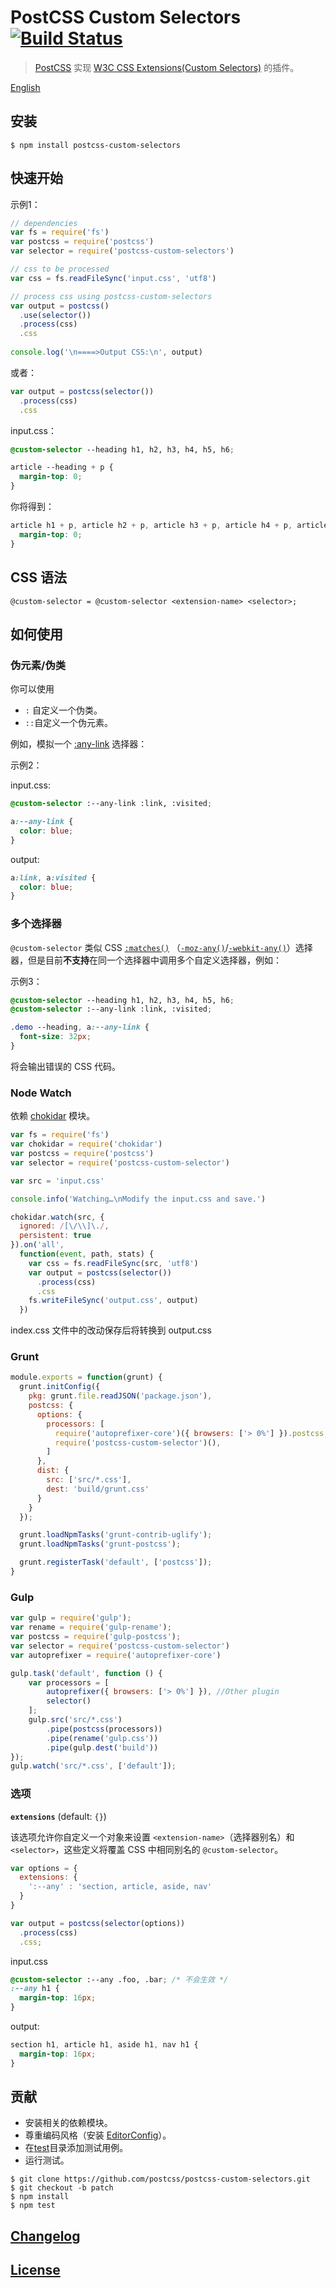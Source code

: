 # PostCSS Custom Selectors [![Build Status](https://travis-ci.org/postcss/postcss-custom-selectors.svg)](https://travis-ci.org/postcss/postcss-custom-selectors)

> [PostCSS](https://github.com/postcss/postcss) 实现 [W3C CSS Extensions(Custom Selectors)](http://dev.w3.org/csswg/css-extensions/#custom-selectors) 的插件。

[English](README.md)

## 安装

    $ npm install postcss-custom-selectors

## 快速开始

示例1：

```js
// dependencies
var fs = require('fs')
var postcss = require('postcss')
var selector = require('postcss-custom-selectors')

// css to be processed
var css = fs.readFileSync('input.css', 'utf8')

// process css using postcss-custom-selectors
var output = postcss()
  .use(selector())
  .process(css)
  .css
  
console.log('\n====>Output CSS:\n', output)  
```

或者：

```js
var output = postcss(selector())
  .process(css)
  .css
```

input.css：

```css
@custom-selector --heading h1, h2, h3, h4, h5, h6;

article --heading + p { 
  margin-top: 0;
}
```

你将得到：

```css
article h1 + p, article h2 + p, article h3 + p, article h4 + p, article h5 + p, article h6 + p {
  margin-top: 0;
}
```

## CSS 语法

    @custom-selector = @custom-selector <extension-name> <selector>;


## 如何使用

### 伪元素/伪类

你可以使用 

* `:` 自定义一个伪类。
* `::`自定义一个伪元素。

例如，模拟一个 [:any-link](http://dev.w3.org/csswg/selectors/#the-any-link-pseudo) 选择器：

示例2：

input.css:

```css
@custom-selector :--any-link :link, :visited;

a:--any-link {
  color: blue;
}
```

output:

```css
a:link, a:visited {
  color: blue;
}
```
### 多个选择器

`@custom-selector` 类似 CSS [`:matches()`](http://dev.w3.org/csswg/selectors-4/#matches) （[`-moz-any()`](https://developer.mozilla.org/en-US/docs/Web/CSS/:any)/[`-webkit-any()`](http://css-tricks.com/almanac/selectors/m/matches/)）选择器，但是目前**不支持**在同一个选择器中调用多个自定义选择器，例如：

示例3：

```css
@custom-selector --heading h1, h2, h3, h4, h5, h6;
@custom-selector :--any-link :link, :visited;

.demo --heading, a:--any-link { 
  font-size: 32px;
}
```
将会输出错误的 CSS 代码。

### Node Watch

依赖 [chokidar](https://github.com/paulmillr/chokidar) 模块。

```js
var fs = require('fs')
var chokidar = require('chokidar')
var postcss = require('postcss')
var selector = require('postcss-custom-selector')

var src = 'input.css'

console.info('Watching…\nModify the input.css and save.')

chokidar.watch(src, {
  ignored: /[\/\\]\./,
  persistent: true
}).on('all',
  function(event, path, stats) {
    var css = fs.readFileSync(src, 'utf8')
    var output = postcss(selector())
      .process(css)
      .css
    fs.writeFileSync('output.css', output)
  })
```
index.css 文件中的改动保存后将转换到 output.css

### Grunt

```js
module.exports = function(grunt) {
  grunt.initConfig({
    pkg: grunt.file.readJSON('package.json'),
    postcss: {
      options: {
        processors: [
          require('autoprefixer-core')({ browsers: ['> 0%'] }).postcss, //Other plugin
          require('postcss-custom-selector')(),
        ]
      },
      dist: {
        src: ['src/*.css'],
        dest: 'build/grunt.css'
      }
    }
  });

  grunt.loadNpmTasks('grunt-contrib-uglify');
  grunt.loadNpmTasks('grunt-postcss');

  grunt.registerTask('default', ['postcss']);
}
```

### Gulp

```js
var gulp = require('gulp');
var rename = require('gulp-rename');
var postcss = require('gulp-postcss');
var selector = require('postcss-custom-selector')
var autoprefixer = require('autoprefixer-core')

gulp.task('default', function () {
    var processors = [
        autoprefixer({ browsers: ['> 0%'] }), //Other plugin
        selector()
    ];
    gulp.src('src/*.css')
        .pipe(postcss(processors))
        .pipe(rename('gulp.css'))
        .pipe(gulp.dest('build'))
});
gulp.watch('src/*.css', ['default']);
```



### 选项

**`extensions`** (default: `{}`)

该选项允许你自定义一个对象来设置 `<extension-name>`（选择器别名）和 `<selector>`，这些定义将覆盖 CSS 中相同别名的 `@custom-selector`。

```js
var options = {
  extensions: {
    ':--any' : 'section, article, aside, nav'
  }
}

var output = postcss(selector(options))
  .process(css)
  .css;
```

input.css

```css
@custom-selector :--any .foo, .bar; /* 不会生效 */
:--any h1 {
  margin-top: 16px;
}
```

output:

```css
section h1, article h1, aside h1, nav h1 {
  margin-top: 16px;
}
```


## 贡献

* 安装相关的依赖模块。
* 尊重编码风格（安装 [EditorConfig](http://editorconfig.org/)）。
* 在[test](test)目录添加测试用例。
* 运行测试。

```
$ git clone https://github.com/postcss/postcss-custom-selectors.git
$ git checkout -b patch
$ npm install
$ npm test
```

## [Changelog](CHANGELOG.md)

## [License](LICENSE)
